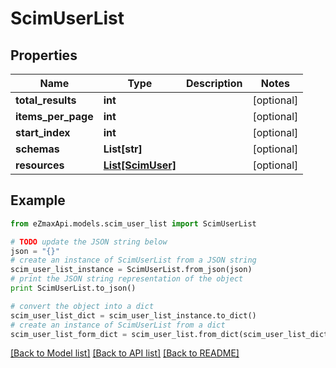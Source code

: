# ScimUserList


## Properties

Name | Type | Description | Notes
------------ | ------------- | ------------- | -------------
**total_results** | **int** |  | [optional] 
**items_per_page** | **int** |  | [optional] 
**start_index** | **int** |  | [optional] 
**schemas** | **List[str]** |  | [optional] 
**resources** | [**List[ScimUser]**](ScimUser.md) |  | [optional] 

## Example

```python
from eZmaxApi.models.scim_user_list import ScimUserList

# TODO update the JSON string below
json = "{}"
# create an instance of ScimUserList from a JSON string
scim_user_list_instance = ScimUserList.from_json(json)
# print the JSON string representation of the object
print ScimUserList.to_json()

# convert the object into a dict
scim_user_list_dict = scim_user_list_instance.to_dict()
# create an instance of ScimUserList from a dict
scim_user_list_form_dict = scim_user_list.from_dict(scim_user_list_dict)
```
[[Back to Model list]](../README.md#documentation-for-models) [[Back to API list]](../README.md#documentation-for-api-endpoints) [[Back to README]](../README.md)


